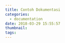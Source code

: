 ```yaml
---
title: Contoh Dokumentasi
categories:
  - documentation
date: 2018-03-29 15:55:57
thumbnail:
tags:
---
```

